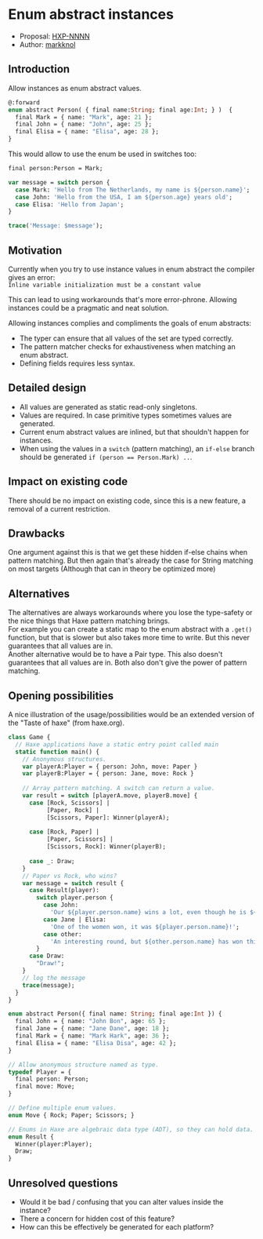 # Enum abstract instances

* Proposal: [HXP-NNNN](0000-enum-abstract-instances.md)
* Author: [markknol](https://github.com/markknol)

## Introduction

Allow instances as enum abstract values. 

```haxe
@:forward
enum abstract Person( { final name:String; final age:Int; } )  {
  final Mark = { name: "Mark", age: 21 };
  final John = { name: "John", age: 25 };
  final Elisa = { name: "Elisa", age: 28 };
}
```
This would allow to use the enum be used in switches too:
```haxe
final person:Person = Mark;

var message = switch person {
  case Mark: 'Hello from The Netherlands, my name is ${person.name}';
  case John: 'Hello from the USA, I am ${person.age} years old';
  case Elisa: 'Hello from Japan';
}

trace('Message: $message');
```

## Motivation

Currently when you try to use instance values in enum abstract the compiler gives an error:  
`Inline variable initialization must be a constant value`

This can lead to using workarounds that's more error-phrone. Allowing instances could be a pragmatic and neat solution.

Allowing instances complies and compliments the goals of enum abstracts:

* The typer can ensure that all values of the set are typed correctly.
* The pattern matcher checks for exhaustiveness when matching an enum abstract.
* Defining fields requires less syntax.

## Detailed design

* All values are generated as static read-only singletons. 
* Values are required. In case primitive types sometimes values are generated.
* Current enum abstract values are inlined, but that shouldn't happen for instances. 
* When using the values in a `switch` (pattern matching), an `if-else` branch should be generated `if (person == Person.Mark) ..`.

## Impact on existing code

There should be no impact on existing code, since this is a new feature, a removal of a current restriction.

## Drawbacks

One argument against this is that we get these hidden if-else chains when pattern matching. But then again that's already the case for String matching on most targets (Although that can in theory be optimized more)

## Alternatives

The alternatives are always workarounds where you lose the type-safety or the nice things that Haxe pattern matching brings.  
For example you can create a static map to the enum abstract with a `.get()` function, but that is slower but also takes more time to write. But this never guarantees that all values are in.  
Another alternative would be to have a Pair type. This also doesn't guarantees that all values are in.  Both also don't give the power of pattern matching.

## Opening possibilities

A nice illustration of the usage/possibilities would be an extended version of the "Taste of haxe" (from haxe.org).

```haxe
class Game {
  // Haxe applications have a static entry point called main
  static function main() {
    // Anonymous structures.
    var playerA:Player = { person: John, move: Paper }
    var playerB:Player = { person: Jane, move: Rock }
        
    // Array pattern matching. A switch can return a value.
    var result = switch [playerA.move, playerB.move] {
      case [Rock, Scissors] | 
           [Paper, Rock] |
           [Scissors, Paper]: Winner(playerA);
            
      case [Rock, Paper] |
           [Paper, Scissors] |
           [Scissors, Rock]: Winner(playerB);
            
      case _: Draw;
    }
    // Paper vs Rock, who wins?
    var message = switch result {
      case Result(player): 
        switch player.person { 
          case John: 
            'Our ${player.person.name} wins a lot, even though he is ${player.person.age} years old!';
          case Jane | Elisa: 
            'One of the women won, it was ${player.person.name}!';
          case other: 
            'An interesting round, but ${other.person.name} has won this time!';
        }
      case Draw: 
        "Draw!";
    }
    // log the message
    trace(message);
  }
}

enum abstract Person({ final name: String; final age:Int }) {
  final John = { name: "John Bon", age: 65 };
  final Jane = { name: "Jane Dane", age: 18 };
  final Mark = { name: "Mark Hark", age: 36 };
  final Elisa = { name: "Elisa Disa", age: 42 };
}

// Allow anonymous structure named as type.
typedef Player = { 
  final person: Person; 
  final move: Move;
}

// Define multiple enum values.
enum Move { Rock; Paper; Scissors; }

// Enums in Haxe are algebraic data type (ADT), so they can hold data.
enum Result { 
  Winner(player:Player); 
  Draw; 
}
```

## Unresolved questions

- Would it be bad / confusing that you can alter values inside the instance?
- There a concern for hidden cost of this feature? 
- How can this be effectively be generated for each platform?
